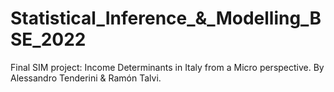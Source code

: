 # Statistical_Inference_&_Modelling_BSE_2022
Final SIM project: Income Determinants in Italy from a Micro perspective.
By Alessandro Tenderini & Ramón Talvi.
